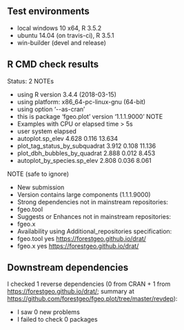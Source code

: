 ## Test environments

* local windows 10 x64, R 3.5.2
* ubuntu 14.04 (on travis-ci), R 3.5.1
* win-builder (devel and release)

## R CMD check results

Status: 2 NOTEs
* using R version 3.4.4 (2018-03-15)
* using platform: x86_64-pc-linux-gnu (64-bit)
* using option ‘--as-cran’
* this is package ‘fgeo.plot’ version ‘1.1.1.9000’
NOTE
* Examples with CPU or elapsed time > 5s
* user system elapsed
* autoplot.sp_elev 4.628 0.116 13.634
* plot_tag_status_by_subquadrat 3.912 0.108 11.136
* plot_dbh_bubbles_by_quadrat 2.888 0.012 8.453
* autoplot_by_species.sp_elev 2.808 0.036 8.061

NOTE (safe to ignore)
* New submission
* Version contains large components (1.1.1.9000)
* Strong dependencies not in mainstream repositories:
* fgeo.tool
* Suggests or Enhances not in mainstream repositories:
* fgeo.x
* Availability using Additional_repositories specification:
* fgeo.tool yes https://forestgeo.github.io/drat/
* fgeo.x yes https://forestgeo.github.io/drat/

## Downstream dependencies

I checked 1 reverse dependencies (0 from CRAN + 1 from <https://forestgeo.github.io/drat/>; summary at <https://github.com/forestgeo/fgeo.plot/tree/master/revdep>):

 * I saw 0 new problems
 * I failed to check 0 packages
